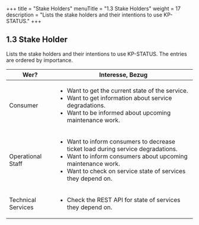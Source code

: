 +++
title = "Stake Holders"
menuTitle = "1.3 Stake Holders"
weight = 17
description = "Lists the stake holders and their intentions to use KP-STATUS."
+++

## 1.3 Stake Holder

Lists the stake holders and their intentions to use KP-STATUS.
The entries are ordered by importance.

| Wer?                | Interesse, Bezug           |
|---------------------|----------------------------|
| Consumer            | <ul> <li>Want to get the current state of the service.</li> <li>Want to get information about service degradations.</li> <li>Want to be informed about upcoming maintenance work.</li> </ul> |
| Operational Staff   | <ul> <li>Want to inform consumers to decrease ticket load during service degradations.</li> <li>Want to inform consumers about upcoming maintenance work.</li> <li>Want to check on service state of services they depend on.</li> </ul> |
| Technical Services  | <ul> <li>Check the REST API for state of services they depend on.</li> </ul> |
